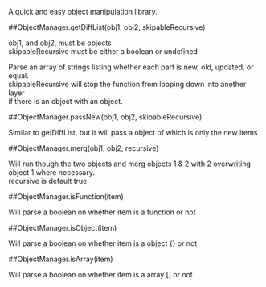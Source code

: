 A quick and easy object manipulation library.


##ObjectManager.getDiffList(obj1, obj2, skipableRecursive)  

obj1, and obj2, must be objects  
skipableRecursive must be either a boolean or undefined

Parse an array of strings listing whether each part is new, old, updated, or equal.  
skipableRecursive will stop the function from looping down into another layer  
if there is an object with an object.  


##ObjectManager.passNew(obj1, obj2, skipableRecursive)  

Similar to getDiffList, but it will pass a object of which is only the new items


##ObjectManager.merg(obj1, obj2, recursive)  

Will run though the two objects and merg objects 1 & 2 with 2 overwriting  
object 1 where necessary.  
recursive is default true



##ObjectManager.isFunction(item)  

Will parse a boolean on whether item is a function or not


##ObjectManager.isObject(item)  

Will parse a boolean on whether item is a object {} or not


##ObjectManager.isArray(item)  

Will parse a boolean on whether item is a array [] or not
